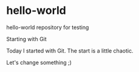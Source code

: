 # hello-world
hello-world repository for testing

Starting with Git

Today I started with Git. The start is a little chaotic.

Let's change something ;)
